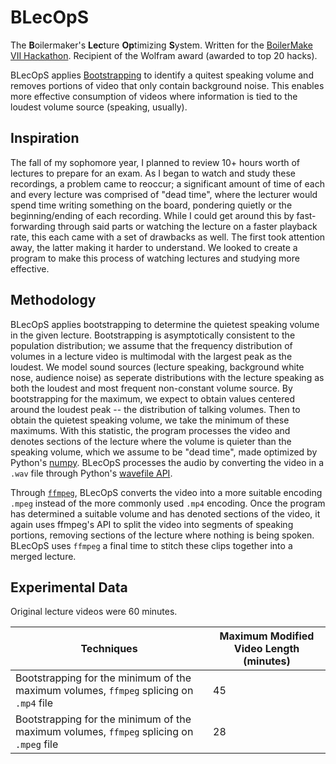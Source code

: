 # BLecOpS

The **B**oilermaker's **Lec**ture **Op**timizing **S**ystem. Written for the [BoilerMake VII Hackathon](https://boilermake-vii.devpost.com/). Recipient of the Wolfram award (awarded to top 20 hacks).

BLecOpS applies [Bootstrapping](https://en.wikipedia.org/wiki/Bootstrapping_(statistics)) to identify a quitest speaking volume and removes portions of video that only contain background noise. This enables more effective consumption of videos where information is tied to the loudest volume source (speaking, usually).

## Inspiration

The fall of my sophomore year, I planned to review 10+ hours worth of lectures to prepare for an exam. As I began to watch and study these recordings, a problem came to reoccur; a significant amount of time of each and every lecture was comprised of "dead time", where the lecturer would spend time writing something on the board, pondering quietly or the beginning/ending of each recording. While I could get around this by fast-forwarding through said parts or watching the lecture on a faster playback rate, this each came with a set of drawbacks as well. The first took attention away, the latter making it harder to understand. We looked to create a program to make this process of watching lectures and studying more effective.

## Methodology

BLecOpS applies bootstrapping to determine the quietest speaking volume in the given lecture. Bootstrapping is asymptotically consistent to the population distribution; we assume that the frequency distribution of volumes in a lecture video is multimodal with the largest peak as the loudest. We model sound sources (lecture speaking, background white nose, audience noise) as seperate distributions with the lecture speaking as both the loudest and most frequent non-constant volume source. By bootstrapping for the maximum, we expect to obtain values centered around the loudest peak -- the distribution of talking volumes. Then to obtain the quietest speaking volume, we take the minimum of these maximums. With this statistic, the program processes the video and denotes sections of the lecture where the volume is quieter than the speaking volume, which we assume to be "dead time", made optimized by Python's [numpy](https://github.com/numpy/numpy). BLecOpS processes the audio by converting the video in a `.wav` file through Python's [wavefile API](https://github.com/python/cpython/blob/master/Lib/wave.py).

Through [`ffmpeg`](https://ffmpeg.org/), BLecOpS converts the video into a more suitable encoding `.mpeg` instead of the more commonly used `.mp4` encoding. Once the program has determined a suitable volume and has denoted sections of the video, it again uses ffmpeg's API to split the video into segments of speaking portions, removing sections of the lecture where nothing is being spoken. BLecOpS uses `ffmpeg` a final time to stitch these clips together into a merged lecture.

## Experimental Data

Original lecture videos were 60 minutes.

| Techniques | Maximum Modified Video Length (minutes) |
|-|-|
| Bootstrapping for the minimum of the maximum volumes, `ffmpeg` splicing on `.mp4` file | 45 |
| Bootstrapping for the minimum of the maximum volumes, `ffmpeg` splicing on `.mpeg` file | 28 |
